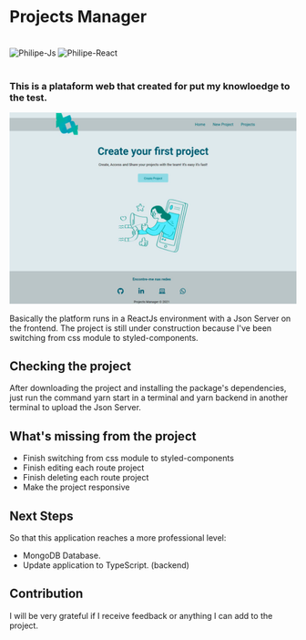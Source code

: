# Projects Manager

<div style="display: inline_block"><br>
  <img align="center" alt="Philipe-Js" height="50" width="50" src="https://cdn.jsdelivr.net/gh/devicons/devicon/icons/javascript/javascript-original.svg">
  <img align="center" alt="Philipe-React" height="50" width="50" src="https://cdn.jsdelivr.net/gh/devicons/devicon/icons/react/react-original.svg">
</div>

<br />

### This is a plataform web that created for put my knowloedge to the test.
  <img src="./src/assets/img/screenHomePage.png" alt="screen Home Page" />

Basically the platform runs in a ReactJs environment with a Json Server on the frontend.
The project is still under construction because I've been switching from css module to styled-components.

## Checking the project

After downloading the project and installing the package's dependencies, just run the command yarn start in a terminal and yarn backend in another terminal to upload the Json Server.

## What's missing from the project

  * Finish switching from css module to styled-components
  * Finish editing each route project
  * Finish deleting each route project
  * Make the project responsive

## Next Steps
So that this application reaches a more professional level:

  * MongoDB Database.
  * Update application to TypeScript. (backend)

## Contribution

I will be very grateful if I receive feedback or anything I can add to the project.
